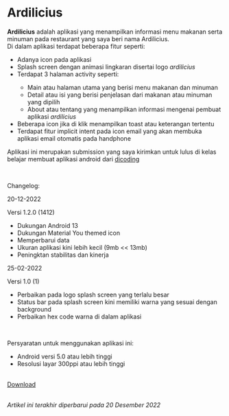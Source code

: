 # Ardilicius
<p><strong>Ardilicius</strong> adalah aplikasi yang menampilkan informasi menu makanan serta minuman pada restaurant yang saya beri nama Ardilicius. <br>Di dalam aplikasi terdapat beberapa fitur seperti:</p>
<ul>
  <li>Adanya icon pada aplikasi</li>
  <li>Splash screen dengan animasi lingkaran disertai logo <i>ardilicius</i></li>
  <li>Terdapat 3 halaman activity seperti:</li>
    <ul>
      <li>Main atau halaman utama yang berisi menu makanan dan minuman</li>
      <li>Detail atau isi yang berisi penjelasan dari makanan atau minuman yang dipilih</li>
      <li>About atau tentang yang menampilkan informasi mengenai pembuat aplikasi <i>ardilicius</i></li>
    </ul>
  <li>Beberapa icon jika di klik menampilkan toast atau keterangan tertentu</li>
  <li>Terdapat fitur implicit intent pada icon email yang akan membuka aplikasi email otomatis pada handphone</li>
</ul> 
<p>Aplikasi ini merupakan submission yang saya kirimkan untuk lulus di kelas belajar membuat aplikasi android dari <a href="https://www.dicoding.com">dicoding</a></p>
<br><p>Changelog:</p>
<p style="margin-bottom: 0.21rem !important;">20-12-2022</p>
<p>Versi 1.2.0 (1412)</p>
<ul>
  <li>Dukungan Android 13</li>
  <li>Dukungan Material You themed icon </li>
  <li>Memperbarui data</li>
  <li>Ukuran aplikasi kini lebih kecil (9mb << 13mb)</li>
  <li>Peningktan stabilitas dan kinerja</li>
</ul>


<p style="margin-bottom: 0.21rem !important;">25-02-2022</p>
<p>Versi 1.0 (1)</p>
<ul>
  <li>Perbaikan pada logo splash screen yang terlalu besar</li>
  <li>Status bar pada splash screen kini memiliki warna yang sesuai dengan background</li>
  <li>Perbaikan hex code warna di dalam aplikasi</li>
</ul>

<br><p>Persyaratan untuk menggunakan aplikasi ini:</p>
<ul>
  <li>Android versi 5.0 atau lebih tinggi</li>
  <li>Resolusi layar 300ppi atau lebih tinggi</li>
</ul>
<br><a href="https://github.com/ardiantowibowo/android-apps/raw/main/ardilicius/Ardilicius%201.2.0(1412).apk">Download</a>

<br><i>Artikel ini terakhir diperbarui pada 20 Desember 2022</i>
